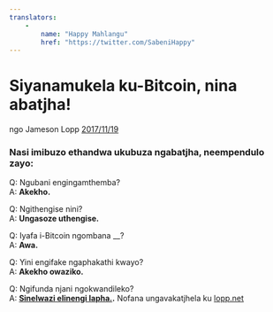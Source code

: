 ```yaml
---
translators: 
    - 
        name: "Happy Mahlangu"
        href: "https://twitter.com/SabeniHappy"
---
```

# Siyanamukela ku-Bitcoin, nina abatjha!

ngo Jameson Lopp [2017/11/19](https://twitter.com/lopp/status/932350908461133825)

<LanguageDropdown/>

### Nasi imibuzo ethandwa ukubuza ngabatjha, neempendulo zayo:

Q: Ngubani engingamthemba?   
A: **Akekho.**

Q: Ngithengise nini?  
A: **Ungasoze uthengise.**

Q: Iyafa i-Bitcoin ngombana __?  
A: **Awa.**

Q: Yini engifake ngaphakathi kwayo?  
A: **Akekho owaziko.**


Q: Ngifunda njani ngokwandileko?  
A: **[Sinelwazi elinengi lapha.](/zaf/nr/translations/).** Nofana ungavakatjhela ku [lopp.net](https://www.lopp.net/bitcoin-information.html)